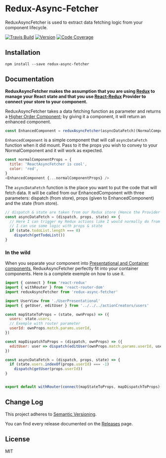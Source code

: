 
# Redux-Async-Fetcher

ReduxAsyncFetcher is used to extract data fetching logic from your component lifecycle.

[![Travis Build](https://img.shields.io/travis/wing-eu/redux-async-fetcher.svg?style=flat-square)](https://travis-ci.org/wing-eu/redux-async-fetcher/) [![Version](https://img.shields.io/npm/v/redux-async-fetcher.svg?style=flat-square)](https://github.com/wing-eu/lucmerceron/redux-async-fetcher/releases) [![Code Coverage](https://img.shields.io/codecov/c/github/wing-eu/redux-async-fetcher.svg?style=flat-square)](https://codecov.io/gh/wing-eu/redux-async-fetcher)

## Installation

```
npm install --save redux-async-fetcher
```

## Documentation

**ReduxAsyncFetcher makes the assumption that you are using [Redux](http://redux.js.org/) to manage your React state and that you use [React-Redux](https://github.com/reactjs/react-redux) Provider to connect your store to your component.**

ReduxAsyncFetcher takes a data fetching function as parameter and returns a [Higher Order Component](https://facebook.github.io/react/docs/higher-order-components.html); by giving it a component, it will return an enhanced component.

```javascript
const EnhancedComponent = reduxAsyncFetcher(asyncDataFetch)(NormalComponent)
```
`EnhancedComponent` is a simple component that will call `asyncDataFetch` function when it did mount. Pass to it the props you wish to convey to your NormalComponent and it will work as expected.
```javascript
const normalComponentProps = {
  title: 'ReactAsyncFetcher is cool',
  color: 'red',
}
<EnhancedComponent {...normalComponentProps} />
```
The `asyncDataFetch` function is the place you want to put the code that will fetch data. It will be called from our EnhancedComponent with three parameters: dispatch (from store), props (given to EnhancedComponent) and the state (from store).
```javascript
// dispatch & state are taken from our Redux store (Hence the Provider dependency)
const asyncDataFetch = (dispatch, props, state) => {
  // Here I can trigger my Redux actions like I would normally do from my NormalComponent
  // I can use some logic with props & state
  if (state.todoList.length === 0)
    dispatch(getTodoList())
}
```

### In the wild

When you separate your component into [Presentational and Container components](https://medium.com/@dan_abramov/smart-and-dumb-components-7ca2f9a7c7d0), ReduxAsyncFetcher perfectly fit into your container components. Here is a complete exemple on how to use it.

```javascript
import { connect } from 'react-redux'
import { withRouter } from 'react-router-dom'
import reduxAsyncFetcher from 'redux-async-fetcher'

import UserView from './UserPresentational'
import { getUser, editUser } from '../../../actionCreators/users'

const mapStateToProps = (state, ownProps) => ({
  users: state.users,
  // Exemple with router parameter
  userId: ownProps.match.params.userId,
})

const mapDispatchToProps = (dispatch, ownProps) => ({
  editUser: user => dispatch(editUser(ownProps.match.params.userId, user)),
})

const asyncDataFetch = (dispatch, props, state) => {
  if (state.users.indexOf(props.userId) === -1)
    dispatch(getUser(props.userId))
}


export default withRouter(connect(mapStateToProps, mapDispatchToProps)(reduxAsyncFetcher(getAsyncState)(UserView)))


```

## Change Log
This project adheres to [Semantic Versioning](http://semver.org/).

You can find every release documented on the [Releases](https://github.com/wing-eu/redux-async-fetcher/releases) page.

## License
MIT